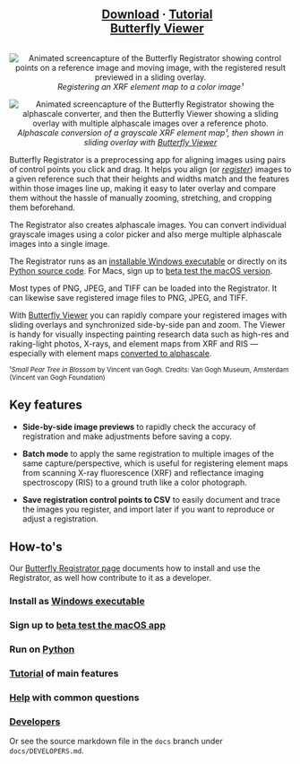 <div id="user-content-toc" align="center">
  <ul>
    <summary>
      <h2 style="display: inline-block;">
        <a href="https://olive-groves.github.io/butterfly_registrator/butterfly_registrator.html#download-and-install">Download</a>
        ·
        <a href="https://olive-groves.github.io/butterfly_registrator/butterfly_registrator.html#tutorial">Tutorial</a>
        <br>
        <a href="https://github.com/olive-groves/butterfly_viewer">Butterfly Viewer</a>
      </h2>
    </summary>
  </ul>
</div>

<p align="center">
  <img src="https://github.com/olive-groves/butterfly_registrator/blob/docs/docs/images/registrator_registration.gif" alt="Animated screencapture of the Butterfly Registrator showing control points on a reference image and moving image, with the registered result previewed in a sliding overlay.">
  <br />
  <i>Registering an XRF element map to a color image¹</i>
</p>

<p align="center">
  <img src="https://github.com/olive-groves/butterfly_registrator/blob/docs/docs/images/registrator_alphascale.gif" alt="Animated screencapture of the Butterfly Registrator showing the alphascale converter, and then the Butterfly Viewer showing a sliding overlay with multiple alphascale images over a reference photo.">
  <br />
  <i>Alphascale conversion of a grayscale XRF element map¹, then shown in sliding overlay with <a href="https://github.com/olive-groves/butterfly_viewer">Butterfly Viewer</a></i>
</p>

Butterfly Registrator is a preprocessing app for aligning images using pairs of control points you click and drag. It helps you align (or [*register*](https://olive-groves.github.io/butterfly_registrator/butterfly_registrator.html#how-does-registration-work)) images to a given reference such that their heights and widths match and the features within those images line up, making it easy to later overlay and compare them without the hassle of manually zooming, stretching, and cropping them beforehand.

The Registrator also creates alphascale images. You can convert individual grayscale images using a color picker and also merge multiple alphascale images into a single image.

The Registrator runs as an [installable Windows executable](https://olive-groves.github.io/butterfly_registrator/butterfly_registrator.html#windows-executable) or directly on its [Python source code](https://olive-groves.github.io/butterfly_registrator/butterfly_registrator.html#python). 
For Macs, sign up to [beta test the macOS version](https://olive-groves.github.io/butterfly_registrator/butterfly_registrator.html#macos-app).

Most types of PNG, JPEG, and TIFF can be loaded into the Registrator. It can likewise save registered image files to PNG, JPEG, and TIFF.

With [Butterfly Viewer](https://olive-groves.github.io/butterfly_viewer) you can rapidly compare your registered images with sliding overlays and synchronized side-by-side pan and zoom. The Viewer is handy for visually inspecting painting research data such as high-res and raking-light photos, X-rays, and element maps from XRF and RIS — especially with element maps [converted to alphascale](https://olive-groves.github.io/butterfly_registrator/butterfly_registrator.html#convert-to-alphascale-from-grayscale).

<sup>¹*Small Pear Tree in Blossom* by Vincent van Gogh. Credits: Van Gogh Museum, Amsterdam (Vincent van Gogh Foundation)</sup>

## Key features

- **Side-by-side image previews** to rapidly check the accuracy of registration and make adjustments before saving a copy.

- **Batch mode** to apply the same registration to multiple images of the same capture/perspective, which is useful for registering element maps from scanning X-ray fluorescence (XRF) and reflectance imaging spectroscopy (RIS) to a ground truth like a color photograph.

- **Save registration control points to CSV** to easily document and trace the images you register, and import later if you want to reproduce or adjust a registration.

## How-to's

Our [Butterfly Registrator page](https://olive-groves.github.io/butterfly_registrator) documents how to install and use the Registrator, as well how contribute to it as a developer. 

### Install as [Windows executable](https://olive-groves.github.io/butterfly_registrator/butterfly_registrator.html#windows-executable)

### Sign up to [beta test the macOS app](https://olive-groves.github.io/butterfly_registrator/butterfly_registrator.html#macos-app)

### Run on [Python](https://olive-groves.github.io/butterfly_registrator/butterfly_registrator.html#python)

### [Tutorial](https://olive-groves.github.io/butterfly_registrator/butterfly_registrator.html#tutorial) of main features

### [Help](https://olive-groves.github.io/butterfly_registrator/butterfly_registrator.html#help) with common questions

### [Developers](https://olive-groves.github.io/butterfly_registrator/butterfly_registrator.html#developers)

Or see the source markdown file in the `docs` branch under `docs/DEVELOPERS.md`.
